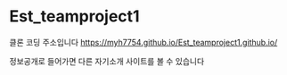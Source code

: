# Est_teamproject1
클론 코딩 주소입니다
https://myh7754.github.io/Est_teamproject1.github.io/

정보공개로 들어가면 다른 자기소개 사이트를 볼 수 있습니다
